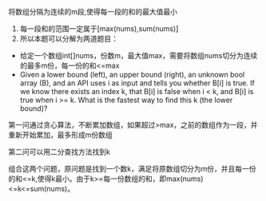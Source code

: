 将数组分隔为连续的m段,使得每一段的和的最大值最小
1. 每一段和的范围一定属于[max(nums),sum(nums)]
2. 所以本题可以分解为两道题目：

- 给定一个数组int[]nums，份数m，最大值max，需要将数组nums切分为连续的最多m份，每一份的和<=max
- Given a lower bound (left), an upper bound (right), an unknown bool array (B), and an API uses i as input and tells you whether B[i] is true. If we know there exists an index k, that B[i] is false when i < k, and B[i] is true when i >= k. What is the fastest way to find this k (the lower bound)?

第一问通过贪心算法，不断累加数组，如果超过>max，之前的数组作为一段，并重新开始累加，最多形成m份数组   

第二问可以用二分查找方法找到k  

组合这两个问题，原问题是找到一个数k，满足将原数组切分为m份，并且每一份的和<=k,使得k最小。由于k>=每一份数组的和，即max(nums)<=k<=sum(nums)。
